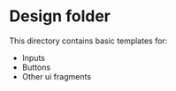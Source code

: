 # Design folder
This directory contains basic templates for:
- Inputs
- Buttons
- Other ui fragments